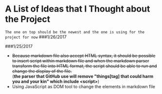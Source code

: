 # A List of Ideas that I Thought about the Project 
`The one on top should be the newest and the one is using for the project for now`
###1/26/2017

###1/25/2017
* <del>Because markdown file also accept HTML syntax, it should be possible to insert script within markdown file and when the markdown parser
transform the file into HTML format, the script should be able to run and change the display of the file.</del></br>(**the parser that GitHub use will remove "things[tag] that could harm you and your kin" which include \<script\>**)
* Using JavaScript as DOM tool to change the elements in markdown file
